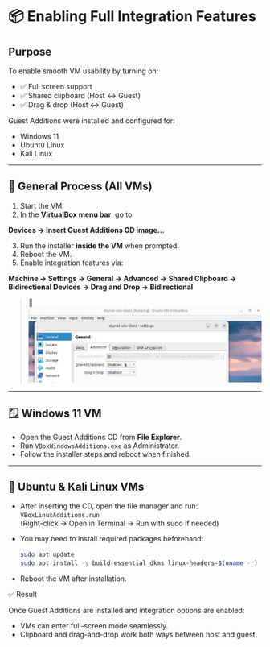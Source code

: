 # 📦 Enabling Full Integration Features

## Purpose

To enable smooth VM usability by turning on:

- ✅ Full screen support  
- ✅ Shared clipboard (Host ↔ Guest)  
- ✅ Drag & drop (Host ↔ Guest)

Guest Additions were installed and configured for:

- Windows 11  
- Ubuntu Linux  
- Kali Linux  

---

## 🧰 General Process (All VMs)

1. Start the VM.
2. In the **VirtualBox menu bar**, go to:  

**Devices → Insert Guest Additions CD image...**

3. Run the installer **inside the VM** when prompted.
4. Reboot the VM.
5. Enable integration features via:

**Machine → Settings → General → Advanced → Shared Clipboard → Bidirectional
Devices → Drag and Drop → Bidirectional**

> 📸 ![Integration](snapshots/integration.png)

---

## 🪟 Windows 11 VM

- Open the Guest Additions CD from **File Explorer**.
- Run `VBoxWindowsAdditions.exe` as Administrator.
- Follow the installer steps and reboot when finished.

---

## 🐧 Ubuntu & Kali Linux VMs

- After inserting the CD, open the file manager and run:  
`VBoxLinuxAdditions.run`  
(Right-click → Open in Terminal → Run with sudo if needed)

- You may need to install required packages beforehand:
   ```bash
   sudo apt update
   sudo apt install -y build-essential dkms linux-headers-$(uname -r)

- Reboot the VM after installation.

✅ Result

Once Guest Additions are installed and integration options are enabled:

- VMs can enter full-screen mode seamlessly.
- Clipboard and drag-and-drop work both ways between host and guest.
